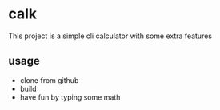 # calk

This project is a simple cli calculator with some extra features

## usage

* clone from github
* build
* have fun by typing some math
